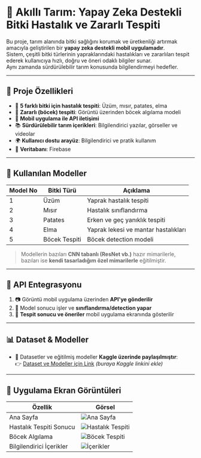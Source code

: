 # 🌱 Akıllı Tarım: Yapay Zeka Destekli Bitki Hastalık ve Zararlı Tespiti

Bu proje, tarım alanında bitki sağlığını korumak ve üretkenliği artırmak amacıyla geliştirilen bir **yapay zeka destekli mobil uygulamadır**.  
Sistem, çeşitli bitki türlerinin yapraklarındaki hastalıkları ve zararlıları tespit ederek kullanıcıya hızlı, doğru ve öneri odaklı bilgiler sunar.  
Aynı zamanda sürdürülebilir tarım konusunda bilgilendirmeyi hedefler.  

---

## 📱 Proje Özellikleri
- 🌱 **5 farklı bitki için hastalık tespiti**: Üzüm, mısır, patates, elma  
- 🐞 **Zararlı (böcek) tespiti**: Görüntü üzerinden böcek algılama modeli  
- 🔗 **Mobil uygulama ile API iletişimi**  
- 📚 **Sürdürülebilir tarım içerikleri**: Bilgilendirici yazılar, görseller ve videolar  
- 🌍 **Kullanıcı dostu arayüz**: Bilgilendirici ve pratik kullanım  
- 🔗 **Veritabanı**: Firebase  

---

## 🧠 Kullanılan Modeller

| Model No | Bitki Türü | Açıklama |
|----------|------------|----------|
| 1 | Üzüm    | Yaprak hastalık tespiti |
| 2 | Mısır   | Hastalık sınıflandırma |
| 3 | Patates | Erken ve geç yanıklık tespiti |
| 4 | Elma    | Yaprak lekesi ve mantar hastalıkları |
| 5 | Böcek Tespiti | Böcek detection modeli |

> Modellerin bazıları **CNN tabanlı (ResNet vb.)** hazır mimarilerle, bazıları ise **kendi tasarladığım özel mimarilerle** eğitilmiştir.

---

## 🔌 API Entegrasyonu

1. 📷 Görüntü mobil uygulama üzerinden **API'ye gönderilir**  
2. 🧠 Model sonucu işler ve **sınıflandırma/detection yapar**  
3. 📝 **Tespit sonucu ve öneriler** mobil uygulama ekranında gösterilir  

---

## 📊 Dataset & Modeller

- 📂 Datasetler ve eğitilmiş modeller **Kaggle üzerinde paylaşılmıştır**:  
  👉 [Dataset ve Modeller için Link](#) *(buraya Kaggle linkini ekle)*

---

## 📸 Uygulama Ekran Görüntüleri

| Özellik | Görsel |
|---------|--------|
| Ana Sayfa | ![Ana Sayfa](images/home.png) |
| Hastalık Tespiti Sonucu | ![Hastalık Tespiti](images/disease_detection.png) |
| Böcek Algılama | ![Böcek Tespiti](images/bug_detection.png) |
| Bilgilendirici İçerikler | ![İçerikler](images/info.png) |





